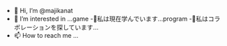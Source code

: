 - 👋 Hi, I’m @majikanat
- 👀 I’m interested in ...game
-🌱私は現在学んでいます...program
-💞️私はコラボレーションを探しています...
- 📫 How to reach me ...

<!---
majikanat/majikanat is a ✨ special ✨ repository because its `README.md` (this file) appears on your GitHub profile.
You can click the Preview link to take a look at your changes.
--->
